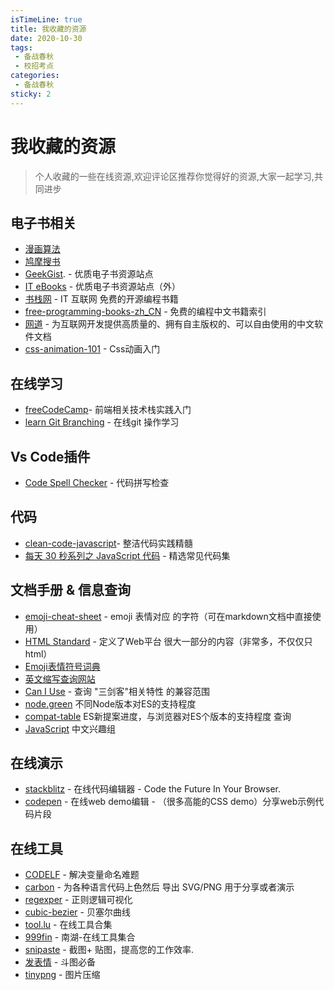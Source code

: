 ```yaml
---
isTimeLine: true
title: 我收藏的资源
date: 2020-10-30
tags:
 - 备战春秋
 - 校招考点
categories:
 - 备战春秋
sticky: 2
---
```


# 我收藏的资源

> 个人收藏的一些在线资源,欢迎评论区推荐你觉得好的资源,大家一起学习,共同进步
## 电子书相关
* [漫画算法](https://www.cxyxiaowu.com/suanfa-2/manhuasuanfa)
* [鸠摩搜书](https://www.jiumodiary.com/)
* [GeekGist](https://geekgist.com/). - 优质电子书资源站点
* [IT eBooks](https://it-ebooks.info/) - 优质电子书资源站点（外）
* [书栈网](https://www.bookstack.cn/) - IT 互联网 免费的开源编程书籍
* [free-programming-books-zh_CN](https://github.com/justjavac/free-programming-books-zh_CN) - 免费的编程中文书籍索引
* [网道](https://wangdoc.com/) - 为互联网开发提供高质量的、拥有自主版权的、可以自由使用的中文软件文档
* [css-animation-101](https://h-wakanda.github.io/css-animation-101-cn/) - Css动画入门

## 在线学习
* [freeCodeCamp](https://www.freecodecamp.org/learn/)- 前端相关技术栈实践入门
* [learn Git Branching](https://learngitbranching.js.org/) - 在线git 操作学习

## Vs Code插件
* [Code Spell Checker​](https://marketplace.visualstudio.com/items?itemName=streetsidesoftware.code-spell-checker) - 代码拼写检查

## 代码
* [clean-code-javascript​](https://github.com/ryanmcdermott/clean-code-javascript#set-default-objects-with-objectassign)​ - 整洁代码实践精髓
* [每天 30 秒系列之 JavaScript 代码](https://ld246.com/article/1553314584340?utm_source=ld246.com) - 精选常见代码集

## 文档手册 & 信息查询
* [emoji-cheat-sheet](https://www.webfx.com/tools/emoji-cheat-sheet/) - emoji 表情对应 的字符（可在markdown文档中直接使用）
* [HTML Standard](https://whatwg-cn.github.io/html/) - 定义了Web平台 很大一部分的内容（非常多，不仅仅只html）
* [Emoji表情符号词典](https://www.emojiall.com/zh-hans)
* [英文缩写查询网站](https://acronyms.thefreedictionary.com/hdx)
* [Can I Use](https://caniuse.com/) - 查询 "三剑客"相关特性 的兼容范围
* [node.green](https://node.green/) 不同Node版本对ES的支持程度
* [compat-table](https://kangax.github.io/compat-table/es6/) ES新提案进度，与浏览器对ES个版本的支持程度 查询
* [JavaScript](https://jscig.github.io/#) 中文兴趣组 
## 在线演示
* [stackblitz](https://stackblitz.com/) - 在线代码编辑器 - Code the Future In Your Browser.
* [codepen](https://codepen.io/) - 在线web demo编辑 - （很多高能的CSS demo）分享web示例代码片段

## 在线工具
* [CODELF](https://unbug.github.io/codelf/) - 解决变量命名难题
* [carbon](https://carbon.now.sh/) - 为各种语言代码上色然后 导出 SVG/PNG 用于分享或者演示
* [regexper](https://regexper.com/) - 正则逻辑可视化
* [cubic-bezier](https://cubic-bezier.com/#.17,.67,.83,.67) - 贝塞尔曲线
* [tool.lu](https://tool.lu/nav/) - 在线工具合集
* [999fin](https://999fin.com/) - 南湖-在线工具集合
* [snipaste](https://zh.snipaste.com/) - 截图+ 贴图，提高您的工作效率.
* [发表情](https://fabiaoqing.com/) -  斗图必备
* [tinypng](https://tinypng.com/) - 图片压缩


<comment/>
<tongji/>